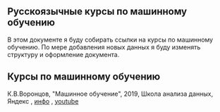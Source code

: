 ## Русскоязычные курсы по машинному обучению

В этом документе я буду собирать ссылки на курсы по машинному обучению. По мере добавления новых данных я буду изменять структуру и оформление документа.

## Курсы по машинному обучению

К.В.Воронцов, "Машинное обучение", 2019, Школа анализа данных, Яндекс
, [инфо](https://ya-r.ru/2020/05/07/vorontsov-kurs-mashinnoe-obuchenie-2019-shkola-analiza-dannyh/)
, [youtube](https://www.youtube.com/watch?v=SZkrxWhI5qM&list=PLJOzdkh8T5krxc4HsHbB8g8f0hu7973fK)
